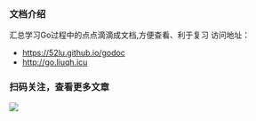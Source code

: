 ### 文档介绍
汇总学习Go过程中的点点滴滴成文档,方便查看、利于复习
访问地址：
- https://52lu.github.io/godoc
- http://go.liuqh.icu



### 扫码关注，查看更多文章
![](http://go.liuqh.icu/public/wxcode.png)
